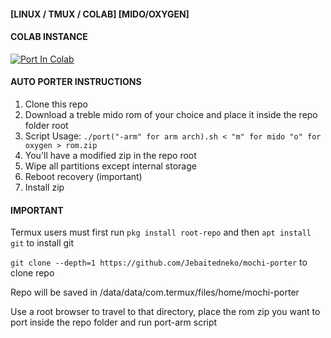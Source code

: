#### [LINUX / TMUX / COLAB] [MIDO/OXYGEN] ####

#### COLAB INSTANCE ####

<a href="https://colab.research.google.com/github/Jebaitedneko/mochi-porter/blob/master/mochi-porter.ipynb" target="_parent"><img src="https://colab.research.google.com/assets/colab-badge.svg" alt="Port In Colab"/></a>

#### AUTO PORTER INSTRUCTIONS ####
1. Clone this repo
2. Download a treble mido rom of your choice and place it inside the repo folder root
3. Script Usage: `./port("-arm" for arm arch).sh < "m" for mido "o" for oxygen > rom.zip`
4. You'll have a modified zip in the repo root
5. Wipe all partitions except internal storage 
6. Reboot recovery (important)
7. Install zip

#### IMPORTANT ####
Termux users must first run `pkg install root-repo` and then `apt install git` to install git

`git clone --depth=1 https://github.com/Jebaitedneko/mochi-porter` to clone repo

Repo will be saved in /data/data/com.termux/files/home/mochi-porter

Use a root browser to travel to that directory, place the rom zip you want to port inside the repo folder and run port-arm script
